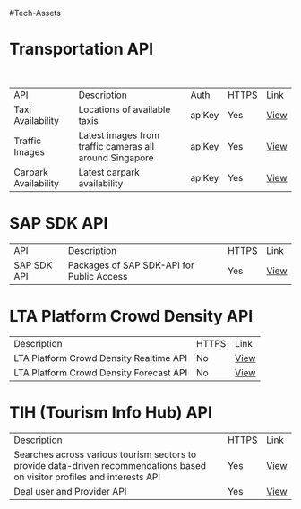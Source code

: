 #Tech-Assets
<H1>Transportation API</H1>

<body>

<table>

<tr>
<td>API</td>
<td>Description</td>
<td>Auth</td>
<td>HTTPS</td>
<td>Link</td>
</tr> 
  
<tr>
<td>Taxi Availability</td>
<td>Locations of available taxis</td>
<td>apiKey</td>
<td>Yes</td>
<td><a href=https://data.gov.sg/developer>View</a></td>
</tr>
  
<tr>
<td>Traffic Images</td>
<td>Latest images from traffic cameras all around Singapore</td>
<td>apiKey</td>
<td>Yes</td>
<td><a href=https://data.gov.sg/developer>View</a></td>
</tr>
  
<tr>
<td>Carpark Availability</td>
<td>Latest carpark availability</td>
<td>apiKey</td>
<td>Yes</td>
<td><a href=https://data.gov.sg/developer>View</a></td>
</tr>

</table>

<H1>SAP SDK API</H1>


<body>

<table>

<tr>

<td>API</td>
<td>Description</td>
<td>HTTPS</td>
<td>Link</td>
</tr>

<tr>
<td>SAP SDK API </td>
<td>Packages of SAP SDK-API for Public Access</td>
<td>Yes</td>
<td><a href=https://help.sap.com/doc/471310fc71c94c2d913884e2ff1b4039/Cloud/en-US/index.html>View</a></td>
</tr>

</table>

<H1>LTA Platform Crowd Density API</H1>

<body>

<table>

<tr>

<td>Description</td>
<td>HTTPS</td>
<td>Link</td>
</tr> 

<tr>
<td>LTA Platform Crowd Density Realtime API</td>
<td>No</td>
<td><a href=http://datamall2.mytransport.sg/ltaodataservice/PCDRealTime>View</a></td>
</tr>

<tr>
<td>LTA Platform Crowd Density Forecast API</td>
<td>No</td>
<td><a href=http://datamall2.mytransport.sg/ltaodataservice/PCDForecast>View</a></td>
</tr>

</table>


<H1>TIH (Tourism Info Hub) API</H1>

<body>

<table>

<tr>

<td>Description</td>
<td>HTTPS</td>
<td>Link</td>
</tr> 

<tr>

<td>Searches across various tourism sectors to provide data-driven recommendations based on visitor profiles and interests API</td>
<td>Yes</td>
<td><a href=https://tih-dev.stb.gov.sg/recommendation-engine-api/apis/get/service/v1/content/recommendations>View</a></td>
</tr>

<tr>

<td>Deal user and Provider API</td>
<td>Yes</td>
<td><a href=https://tih-dev.stb.gov.sg/deals-user-and-provider-api/apis>View</a></td>
</tr>

</table>

  

  

  
